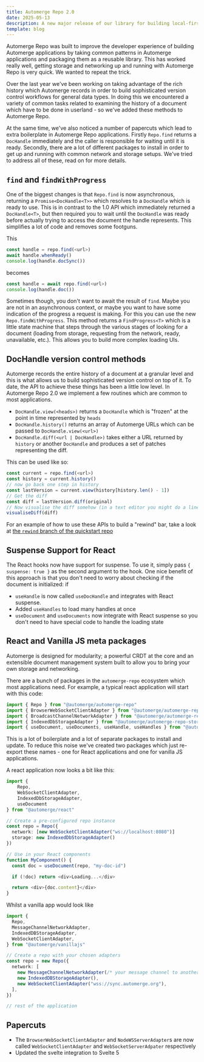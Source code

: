```yaml
---
title: Automerge Repo 2.0
date: 2025-05-13
description: A new major release of our library for building local-first applications.
template: blog
---
```


Automerge Repo was built to improve the developer experience of building Automerge applications by taking common patterns in Automerge applications and packaging them as a reusable library. This has worked really well, getting storage and networking up and running with Automerge Repo is very quick. We wanted to repeat the trick.

Over the last year we've been working on taking advantage of the rich history which Automerge records in order to build sophisticated version control workflows for general data types. In doing this we encountered a variety of common tasks related to examining the history of a document which have to be done in userland - so we've added these methods to Automerge Repo.

At the same time, we've also noticed a number of papercuts which lead to extra boilerplate in Automerge Repo applications. Firstly `Repo.find` returns a `DocHandle` immediately and the caller is responsible for waiting until it is ready. Secondly, there are a lot of different packages to install in order to get up and running with common network and storage setups. We've tried to address all of these, read on for more details.

## `find` and `findWithProgress`

One of the biggest changes is that `Repo.find` is now asynchronous, returning a `Promise<DocHandle<T>>` which resolves to a `DocHandle` which is ready to use. This is in contrast to the 1.0 API which immediately returned a `DocHandle<T>`, but then required you to wait until the `DocHandle` was ready before actually trying to access the document the handle represents. This simplifies a lot of code and removes some footguns.

This

```typescript
const handle = repo.find(<url>)
await handle.whenReady()
console.log(handle.docSync())
```

becomes

```typescript
const handle = await repo.find(<url>)
console.log(handle.doc())
```

Sometimes though, you don't want to await the result of `find`. Maybe you are not in an asynchronous context, or maybe you want to have some indication of the progress a request is making. For this you can use the new `Repo.findWithProgress`. This method returns a `FindProgress<T>` which is a little state machine that steps through the various stages of looking for a document (loading from storage, requesting from the network, ready, unavailable, etc.). This allows you to build more complex loading UIs.

## DocHandle version control methods

Automerge records the entire history of a document at a granular level and this is what allows us to build sophisticated version control on top of it. To date, the API to achieve these things has been a little low level. In Automerge Repo 2.0 we implement a few routines which are common to most applications.

* `DocHandle.view(<heads>)` returns a `DocHandle` which is "frozen" at the point in time represented by `heads`
* `DocHandle.history()` returns an array of Automerge URLs which can be passed to `DocHandle.view(<url>)`
* `DocHandle.diff(<url | DocHandle>)` takes either a URL returned by `history` or another `DocHandle` and produces a set of patches representing the diff.

This can be used like so:

```typescript
const current = repo.find(<url>)
const history = current.history()
// now go back one step in history
const lastVersion = current.view(history[history.len() - 1])
// Get the diff
const diff = lastVersion.diff(original)
// Now visualise the diff somehow (in a text editor you might do a line based diff for example)
visualiseDiff(diff)
```

For an example of how to use these APIs to build a "rewind" bar, take a look at [the `rewind` branch of the quickstart repo](https://github.com/automerge/automerge-repo-quickstart/tree/rewind)

## Suspense Support for React

The React hooks now have support for suspense. To use it, simply pass `{ suspense: true }` as the second argument to the hook. One nice benefit of this approach is that you don't need to worry about checking if the document is initialized: if

* `useHandle` is now called `useDocHandle` and integrates with React suspense.
* Added `useHandles` to load many handles at once
* `useDocument` and `useDocuments` now integrate with React suspense so you don't need to have special code to handle the loading state

## React and Vanilla JS meta packages

Automerge is designed for modularity; a powerful CRDT at the core and an extensible document management system built to allow you to bring your own storage and networking.

There are a bunch of packages in the `automerge-repo` ecosystem which most applications need. For example, a typical react application will start with this code:

```typescript
import { Repo } from "@automerge/automerge-repo"
import { BrowserWebSocketClientAdapter } from "@automerge/automerge-repo-network-websocket"
import { BroadcastChannelNetworkAdapter } from "@automerge/automerge-repo-network-broadcastchannel"
import { IndexedDbStorageAdapter } from "@automerge/automerge-repo-storage-indexeddb"
import { useDocument, useDocuments, useHandle, useHandles } from "@automerge/automerge-repo-react-hooks"
```

This is a lot of boilerplate and a lot of separate packages to install and update. To reduce this noise we've created two packages which just re-export these names - one for React applications and one for vanilla JS applications.

A react application now looks a bit like this:

```typescript
import {
    Repo,
    WebSocketClientAdapter,
    IndexedDbStorageAdapter,
    useDocument
} from "@automerge/react"

// Create a pre-configured repo instance
const repo = Repo({
  network: [new WebSocketClientAdapter("ws://localhost:8080")]
  storage: new IndexedDbStorageAdapter()
})

// Use in your React components
function MyComponent() {
  const doc = useDocument(repo, "my-doc-id")

  if (!doc) return <div>Loading...</div>

  return <div>{doc.content}</div>
}

```

Whilst a vanilla app would look like

```typescript
import {
  Repo,
  MessageChannelNetworkAdapter,
  IndexedDBStorageAdapter,
  WebSocketClientAdapter,
} from "@automerge/vanillajs"

// Create a repo with your chosen adapters
const repo = new Repo({
  network: [
    new MessageChannelNetworkAdapter(/* your message channel to another repo here */),
    new IndexedDBStorageAdapter(),
    new WebSocketClientAdapter("wss://sync.automerge.org"),
  ],
})

// rest of the application
```

## Papercuts

* The `BrowserWebSocketClientAdapter` and `NodeWSServerAdapter`s are now called `WebSocketClientAdapter` and `WebSocketServerAdpater` respectively
* Updated the svelte integration to Svelte 5

